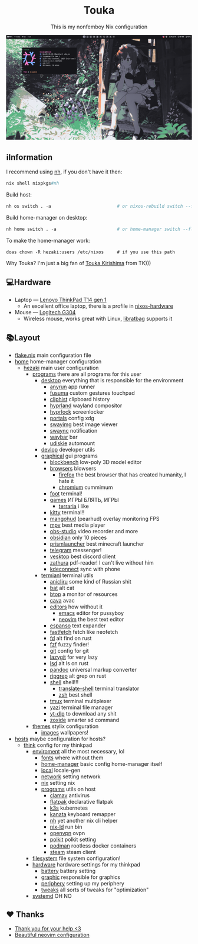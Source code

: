 <h1 align="center">Touka</h1>
<p align="center">This is my nonfemboy Nix configuration</p>
<img src="./.other/1.png" alt="kakoi lubopitniy ai ai ai">

## ℹ️Information
I recommend using  [nh](https://github.com/viperML/nh), if you don't have it then:
``` nix
nix shell nixpkgs#nh
```

Build host:
```nix
nh os switch . -a                         # or nixos-rebuild switch --flake .#think
```

Build home-manager on desktop:
```nix
nh home switch . -a                       # or home-manager switch --flake .#hezaki
```
To make the home-manager work:

```shell
doas chown -R hezaki:users /etc/nixos     # if you use this path
```

Why Touka? I'm just a big fan of [Touka Kirishima](https://tokyoghoul.fandom.com/wiki/Touka_Kirishima)  from TK)))

## 💻Hardware
- Laptop — [Lenovo ThinkPad T14 gen 1](https://www.lenovo.com/us/en/p/laptops/thinkpad/thinkpadt/t14-amd-g1/22tpt14t4a2)
	- An excellent office laptop, there is a profile in [nixos-hardware](https://github.com/NixOS/nixos-hardware/blob/master/lenovo/thinkpad/t14/amd/gen1)
- Mouse — [Logitech G304](https://www.logitechg.com/en-ph/products/gaming-mice/g304-lightspeed-wireless-gaming-mouse.910-005284.html)
	- Wireless mouse, works great with Linux, [libratbag](https://github.com/libratbag/libratbag) supports it 

## 📚Layout
- [flake.nix](flake.nix) main configuration file
- [home](home) home-manager configuration
	- [hezaki](home/hezaki) main user configuration
		- [programs](home/hezaki/programs) there are all programs for this user
			- [desktop](home/hezaki/programs/desktop) everything that is responsible for the environment
				- [anyrun](home/hezaki/programs/desktop/anyrun) app runner
				- [fusuma](home/hezaki/programs/desktop/fusuma) custom gestures touchpad
				- [cliphist](home/hezaki/programs/desktop/cliphist) clipboard history
				- [hyprland](home/hezaki/programs/desktop/hyprland) wayland compositor
				- [hyprlock](home/hezaki/programs/desktop/hyprlock) screenlocker
				- [portals](home/hezaki/programs/desktop/portals) config xdg
				- [swayimg](home/hezaki/programs/desktop/swayimg) best image viewer
				- [swaync](home/hezaki/programs/desktop/swaync) notification
				- [waybar](home/hezaki/programs/desktop/waybar) bar
				- [udiskie](home/hezaki/programs/desktop/udiskie) automount
			- [devlop](home/hezaki/programs/devlop) developer utils
			- [graphical](home/hezaki/programs/graphical) gui programs
				- [blockbench](home/hezaki/programs/graphical/blockbench) low-poly 3D model editor
				- [browsers](home/hezaki/programs/graphical/browsers) blowsers
					- [firefox](home/hezaki/programs/graphical/browsers/firefox) the best browser that has created humanity, I hate it
					- [chromium](home/hezaki/programs/graphical/browsers/chromium) cummimum
				- [foot](home/hezaki/programs/graphical/foot) terminal!
				- [games](home/hezaki/programs/graphical/games) ИГРЫ БЛЯТЬ, ИГРЫ
					- [terraria](home/hezaki/programs/graphical/games/terraria) i like
				- [kitty](home/hezaki/programs/graphical/kitty) terminal!!
				- [mangohud](home/hezaki/programs/graphical/mangohud) (pearhud) overlay monitoring FPS
				- [mpv](home/hezaki/programs/graphical/mpv) best media player
				- [obs-studio](home/hezaki/programs/graphical/obs-studio) video recorder and more
				- [obsidian](home/hezaki/programs/graphical/obsidian) only 10 pieces
				- [prismlauncher](home/hezaki/programs/graphical/prismlauncher) best minecraft launcher
				- [telegram](home/hezaki/programs/graphical/telegram) messenger!
				- [vesktop](home/hezaki/programs/graphical/vesktop) best discord client
				- [zathura](home/hezaki/programs/graphical/zathura) pdf-reader! I can't live without him
				- [kdeconnect](home/hezaki/programs/graphical/kdeconnect) sync with phone
			- [termianl](home/hezaki/programs/terminal) terminal utils
				- [anicliru](home/hezaki/programs/terminal/anicli) some kind of Russian shit
				- [bat](home/hezaki/programs/terminal/bat) alt cat
				- [btop](home/hezaki/programs/terminal/btop) a monitor of resources 
				- [cava](home/hezaki/programs/terminal/cava) avac
				- [editors](home/hezaki/programs/terminal/editors) how without it
					- [emacs](home/hezaki/programs/terminal/editors/emacs)  editor for pussyboy
					- [neovim](home/hezaki/programs/terminal/editors/neovim) the best text editor
				- [espanso](home/hezaki/programs/terminal/espanso) text expander
				- [fastfetch](home/hezaki/programs/terminal/fastfetch) fetch like neofetch
				- [fd](home/hezaki/programs/terminal/fd) alt find on rust
				- [fzf](home/hezaki/programs/terminal/fzf) fuzzy finder!
				- [git](home/hezaki/programs/terminal/git) config for git
				- [lazygit](home/hezaki/programs/terminal/lazygit) for very lazy
				- [lsd](home/hezaki/programs/terminal/lsd) alt ls on rust
				- [pandoc](home/hezaki/programs/terminal/pandoc) universal markup converter 
				- [ripgrep](home/hezaki/programs/terminal/ripgrep) alt grep on rust
				- [shell](home/hezaki/programs/terminal/shell) shell!!!
					- [translate-shell](home/hezaki/programs/terminal/shell/translate-shell) terminal translator
					- [zsh](home/hezaki/programs/terminal/shell/zsh) best shell
				- [tmux](home/hezaki/programs/terminal/tmux) terminal multiplexer
				- [yazi](home/hezaki/programs/terminal/yazi) terminal file manager
				- [yt-dlp](home/hezaki/programs/terminal/yt-dlp) to download any shit
				- [zoxide](home/hezaki/programs/terminal/zoxide) smarter sd command
		- [themes](home/hezaki/themes) stylix configuration
			- [images](home/hezaki/themes/images) wallpapers!
- [hosts](hosts) maybe configuration for hosts?
	- [think](hosts/think) config for my thinkpad
		- [enviroment](hosts/think/enviroment) all the most necessary, lol
			- [fonts](hosts/think/enviroment) where without them
			- [home-manager](hosts/think/enviroment/home-manager) basic config home-manager itself
			- [local](hosts/think/enviroment/local) locale-gen
			- [network](hosts/think/enviroment/) setting network
			- [nix](hosts/think/enviroment/) setting nix
			- [programs](hosts/think/enviroment/programs) utils on host
			    - [clamav](hosts/think/enviroment/programs/clamav) antivirus
			    - [flatpak](hosts/think/enviroment/programs/flatpak) declarative flatpak
				- [k3s](hosts/think/enviroment/programs/k3s) kubernetes
				- [kanata](hosts/think/enviroment/programs/kanata) keyboard remapper
				- [nh](hosts/think/enviroment/programs/nh) yet another nix cli helper
				- [nix-ld](hosts/think/enviroment/programs/nix-ld) run bin
				- [openvpn](hosts/think/enviroment/programs/openvpn) ovpn
                - [polkit](hosts/think/enviroment/programs/polkit) polkit setting
                - [podman](hosts/think/enviroment/programs/podman) rootless docker containers
                - [steam](hosts/think/enviroment/programs/polkit) steam client
		- [filesystem](hosts/think/filesystem) file system configuration!
		- [hardware](hosts/think/hardware) hardware settings for my thinkpad
			- [battery](hosts/think/hardware/battery) battery setting
			- [graphic](hosts/think/hardware/graphic) responsible for graphics
			- [periphery](hosts/think/hardware/periphery) setting up my periphery
			- [tweaks](hosts/think/hardware/tweaks) all sorts of tweaks for "optimization"
		- [systemd](hosts/think/systemd) OH NO
 ## ❤️ Thanks 
- [Thank you for your help <3](https://codeberg.org/ghosty)
- [Beautiful neovim configuration](https://github.com/Manas140/Conscious/tree/main)
